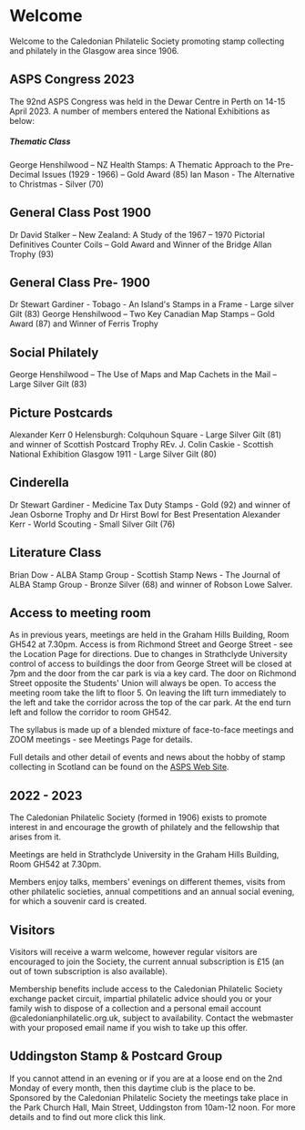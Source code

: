 # Welcome

Welcome to the Caledonian Philatelic Society promoting stamp collecting and philately in the Glasgow area since 1906.

## ASPS Congress 2023

The 92nd ASPS Congress was held in the Dewar Centre in Perth on 14-15 April 2023. A number of members entered the National Exhibitions as below:

##### Thematic Class
George Henshilwood – NZ Health Stamps: A Thematic Approach to the Pre-Decimal Issues (1929 - 1966) – Gold Award (85)
Ian Mason - The Alternative to Christmas - Silver (70)

## General Class Post 1900 
Dr David Stalker – New Zealand: A Study of the 1967 – 1970 Pictorial Definitives Counter Coils – Gold Award and Winner of the Bridge Allan Trophy (93)

## General Class Pre- 1900
Dr Stewart Gardiner - Tobago - An Island's Stamps in a Frame - Large silver Gilt (83)
George Henshilwood – Two Key Canadian Map Stamps – Gold Award (87) and Winner of Ferris Trophy 

## Social Philately 
George Henshilwood – The Use of Maps and Map Cachets in the Mail – Large Silver Gilt (83)

## Picture Postcards
Alexander Kerr 0 Helensburgh: Colquhoun Square - Large Silver Gilt (81) and winner of Scottish Postcard Trophy
REv. J. Colin Caskie - Scottish National Exhibition Glasgow 1911 - Large Silver Gilt (80)

## Cinderella
Dr Stewart Gardiner - Medicine Tax Duty Stamps - Gold (92) and winner of Jean Osborne Trophy and Dr Hirst Bowl for Best Presentation
Alexander Kerr  - World Scouting - Small Silver Gilt (76)

## Literature Class
Brian Dow - ALBA Stamp Group - Scottish Stamp News - The Journal of ALBA Stamp Group - Bronze Silver (68) and winner of Robson Lowe Salver.

## Access to meeting room 

As in previous years, meetings are held in the Graham Hills Building, Room GH542 at 7.30pm. Access is from Richmond Street and George Street - see the Location Page for directions. Due to changes in Strathclyde University control of access to buildings the door from George Street will be closed at 7pm and the door from the car park is via a key card. The door on Richmond Street opposite the Students' Union will always be open. To access the meeting room take the lift to floor 5. On leaving the lift turn immediately to the left and take the corridor across the top of the car park. At the end turn left and follow the corridor to room GH542.  

The syllabus is made up of a blended mixture of face-to-face meetings and ZOOM meetings - see Meetings Page for details.

Full details and other detail of events and news about the hobby of stamp collecting in Scotland can be found on the [ASPS Web Site](https://www.scottishphilately.co.uk).

## 2022 - 2023

The Caledonian Philatelic Society (formed in 1906) exists to promote interest in and encourage the growth of philately and the fellowship that arises from it.

Meetings are held in Strathclyde University in the Graham Hills Building, Room GH542 at 7.30pm.

Members enjoy talks, members' evenings on different themes, visits from other philatelic societies, annual competitions and an annual social evening, for which a souvenir card is created.

## Visitors

Visitors will receive a warm welcome, however regular visitors are encouraged to join the Society, the current annual subscription is &pound;15 (an out of town subscription is also available).

Membership benefits include access to the Caledonian Philatelic Society exchange packet circuit, impartial philatelic advice should you or your family wish to dispose of a collection and a personal email account @caledonianphilatelic.org.uk, subject to availability. Contact the webmaster with your proposed email name if you wish to take up this offer.

## Uddingston Stamp & Postcard Group

If you cannot attend in an evening or if you are at a loose end on the 2nd Monday of every month, then this daytime club is the place to be. Sponsored by the Caledonian Philatelic Society the meetings take place in the Park Church Hall, Main Street, Uddingston from 10am-12 noon. For more details and to find out more click this link.
